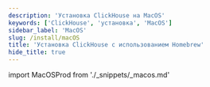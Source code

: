 ```yaml
---
description: 'Установка ClickHouse на MacOS'
keywords: ['ClickHouse', 'установка', 'MacOS']
sidebar_label: 'MacOS'
slug: /install/macOS
title: 'Установка ClickHouse с использованием Homebrew'
hide_title: true
---
```


import MacOSProd from './_snippets/_macos.md'

<MacOSProd/>

